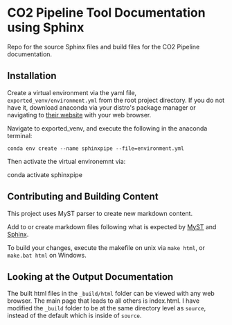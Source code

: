 # CO2 Pipeline Tool Documentation using Sphinx
Repo for the source Sphinx files and build files for the CO2 Pipeline documentation. 

## Installation
Create a virtual environment via the yaml file, `exported_venv/environment.yml` from the root project directory. If you do not have it, download anaconda via your distro's package manager or navigating to [their website](https://www.anaconda.com/products/distribution) with your web browser.

Navigate to exported_venv, and execute the following in the anaconda terminal:

    conda env create --name sphinxpipe --file=environment.yml
    
Then activate the virtual environemnt via:

  conda activate sphinxpipe

## Contributing and Building Content
This project uses MyST parser to create new markdown content.

Add to or create markdown files following what is expected by [MyST](https://myst-parser.readthedocs.io/en/latest/index.html) and [Sphinx](https://www.sphinx-doc.org/en/master/).

To build your changes, execute the makefile on unix via `make html`, or `make.bat html` on Windows. 

## Looking at the Output Documentation

The built html files in the `_build/html` folder can be viewed with any web browser. The main page that leads to all others is index.html.
I have modified the `_build` folder to be at the same directory level as `source`, instead of the default which is inside of `source`.
